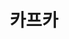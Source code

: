 ---
title: "카프카"
layout: category
permalink: /kafka
author_profile: true
taxonomy: 카프카
sidebar:
  nav: "categories"
---